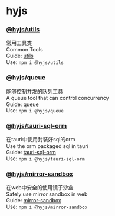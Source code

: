 # hyjs

### [@hyjs/utils](https://github.com/heiyehk/hyjs/tree/main/packages/utils)
常用工具类  
Common Tools  
Guide: [utils](/packages/utils/README.md)    
Use: ```npm i @hyjs/utils```

### [@hyjs/queue](https://github.com/heiyehk/hyjs/tree/main/packages/queue)
能够控制并发的队列工具  
A queue tool that can control concurrency  
Guide: [queue](/packages/queue/README.md)  
Use: ```npm i @hyjs/queue```

### [@hyjs/tauri-sql-orm](https://github.com/heiyehk/hyjs/tree/main/packages/tauri-sql-orm)
在tauri中使用封装好sql的orm  
Use the orm packaged sql in tauri  
Guide: [tauri-sql-orm](/packages/tauri-sql-orm/README.md)  
Use: ```npm i @hyjs/tauri-sql-orm```

### [@hyjs/mirror-sandbox](https://github.com/heiyehk/hyjs/tree/main/packages/mirror-sandbox)
在web中安全的使用镜子沙盒  
Safely use mirror sandbox in web  
Guide: [mirror-sandbox](/packages/mirror-sandbox/README.md)  
Use: ```npm i @hyjs/mirror-sandbox```